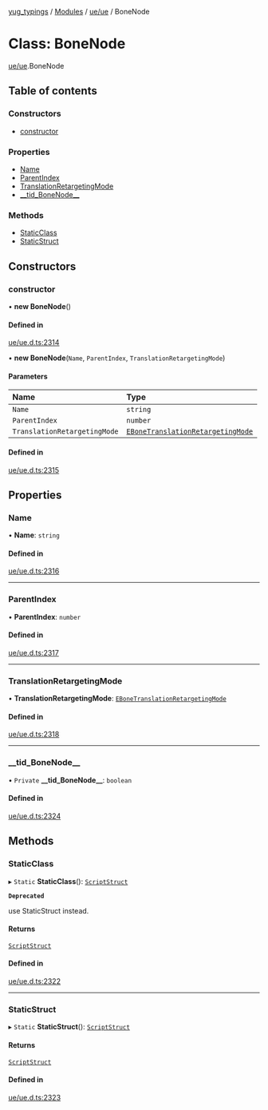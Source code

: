 [yug_typings](../README.md) / [Modules](../modules.md) / [ue/ue](../modules/ue_ue.md) / BoneNode

# Class: BoneNode

[ue/ue](../modules/ue_ue.md).BoneNode

## Table of contents

### Constructors

- [constructor](ue_ue.BoneNode.md#constructor)

### Properties

- [Name](ue_ue.BoneNode.md#name)
- [ParentIndex](ue_ue.BoneNode.md#parentindex)
- [TranslationRetargetingMode](ue_ue.BoneNode.md#translationretargetingmode)
- [\_\_tid\_BoneNode\_\_](ue_ue.BoneNode.md#__tid_bonenode__)

### Methods

- [StaticClass](ue_ue.BoneNode.md#staticclass)
- [StaticStruct](ue_ue.BoneNode.md#staticstruct)

## Constructors

### constructor

• **new BoneNode**()

#### Defined in

[ue/ue.d.ts:2314](https://github.com/YugMetaverse/yug_typings/blob/25cad34/ue/ue.d.ts#L2314)

• **new BoneNode**(`Name`, `ParentIndex`, `TranslationRetargetingMode`)

#### Parameters

| Name | Type |
| :------ | :------ |
| `Name` | `string` |
| `ParentIndex` | `number` |
| `TranslationRetargetingMode` | [`EBoneTranslationRetargetingMode`](../enums/ue_ue.EBoneTranslationRetargetingMode.md) |

#### Defined in

[ue/ue.d.ts:2315](https://github.com/YugMetaverse/yug_typings/blob/25cad34/ue/ue.d.ts#L2315)

## Properties

### Name

• **Name**: `string`

#### Defined in

[ue/ue.d.ts:2316](https://github.com/YugMetaverse/yug_typings/blob/25cad34/ue/ue.d.ts#L2316)

___

### ParentIndex

• **ParentIndex**: `number`

#### Defined in

[ue/ue.d.ts:2317](https://github.com/YugMetaverse/yug_typings/blob/25cad34/ue/ue.d.ts#L2317)

___

### TranslationRetargetingMode

• **TranslationRetargetingMode**: [`EBoneTranslationRetargetingMode`](../enums/ue_ue.EBoneTranslationRetargetingMode.md)

#### Defined in

[ue/ue.d.ts:2318](https://github.com/YugMetaverse/yug_typings/blob/25cad34/ue/ue.d.ts#L2318)

___

### \_\_tid\_BoneNode\_\_

• `Private` **\_\_tid\_BoneNode\_\_**: `boolean`

#### Defined in

[ue/ue.d.ts:2324](https://github.com/YugMetaverse/yug_typings/blob/25cad34/ue/ue.d.ts#L2324)

## Methods

### StaticClass

▸ `Static` **StaticClass**(): [`ScriptStruct`](ue_ue.ScriptStruct.md)

**`Deprecated`**

use StaticStruct instead.

#### Returns

[`ScriptStruct`](ue_ue.ScriptStruct.md)

#### Defined in

[ue/ue.d.ts:2322](https://github.com/YugMetaverse/yug_typings/blob/25cad34/ue/ue.d.ts#L2322)

___

### StaticStruct

▸ `Static` **StaticStruct**(): [`ScriptStruct`](ue_ue.ScriptStruct.md)

#### Returns

[`ScriptStruct`](ue_ue.ScriptStruct.md)

#### Defined in

[ue/ue.d.ts:2323](https://github.com/YugMetaverse/yug_typings/blob/25cad34/ue/ue.d.ts#L2323)
